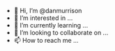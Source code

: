 - 👋 Hi, I’m @danmurrison
- 👀 I’m interested in ...
- 🌱 I’m currently learning ...
- 💞️ I’m looking to collaborate on ...
- 📫 How to reach me ...

<!---
danmurrison/danmurrison is a ✨ special ✨ repository because its `README.md` (this file) appears on your GitHub profile.
You can click the Preview link to take a look at your changes.
--->
